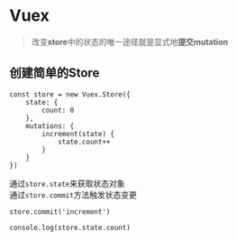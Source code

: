 # Vuex #
> 改变**store**中的状态的唯一途径就是显式地**提交mutation**

## 创建简单的Store ##
	const store = new Vuex.Store({
		state: {
			count: 0
		},
		mutations: {
			increment(state) {
				state.count++
			}
		}
	})
通过`store.state`来获取状态对象  
通过`store.commit`方法触发状态变更

	store.commit('increment')

	console.log(store.state.count)